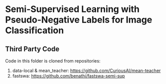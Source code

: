 # Semi-Supervised Learning with Pseudo-Negative Labels for Image Classification


## Third Party Code
Code in this folder is cloned from repositories:
1. data-local & mean_teacher: https://github.com/CuriousAI/mean-teacher
2. fastswa: https://github.com/benathi/fastswa-semi-sup
